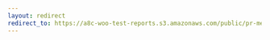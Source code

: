 ```yaml
---
layout: redirect
redirect_to: https://a8c-woo-test-reports.s3.amazonaws.com/public/pr-merge/44039/api/index.html
---
```

